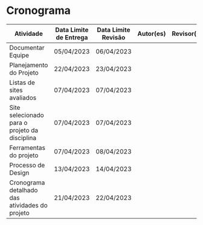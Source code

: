 # Cronograma

| Atividade                                      | Data Limite de Entrega | Data Limite Revisão | Autor(es) | Revisor(es) |
|------------------------------------------------|------------------------|---------------------|-----------|-------------|
| Documentar Equipe                              | 05/04/2023             | 06/04/2023          |           |             |
| Planejamento do Projeto                        | 22/04/2023             | 23/04/2023          |           |             |
| Listas de sites avaliados                      | 07/04/2023             | 07/04/2023          |           |             |
| Site selecionado para o projeto da disciplina  | 07/04/2023             | 07/04/2023          |           |             |
| Ferramentas do projeto                         | 07/04/2023             | 08/04/2023          |           |             |
| Processo de Design                             | 13/04/2023             | 14/04/2023          |           |             |
| Cronograma detalhado das atividades do projeto | 21/04/2023             | 22/04/2023          |           |             |